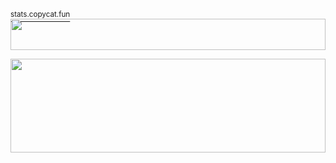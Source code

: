 [<sup>stats.copycat.fun</sup>](https://stats.copycat.fun)
<img src="https://stats.copycat.fun/test.svg" style="width:100%;height:50px;">

<img src="https://stats.copycat.fun/barchart.svg" style="width:100%;height:150px;">

